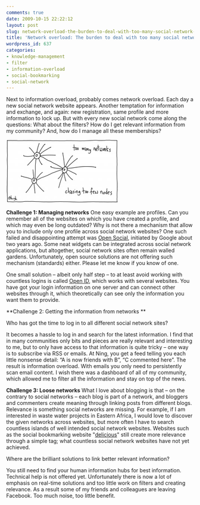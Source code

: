 ```yaml
---
comments: true
date: 2009-10-15 22:22:12
layout: post
slug: network-overload-the-burden-to-deal-with-too-many-social-network-sites
title: 'Network overload: The burden to deal with too many social network sites'
wordpress_id: 637
categories:
- knowledge-management
- filter
- information-overload
- social-bookmarking
- social-network
---
```


Next to information overload, probably comes network overload. Each day a new social network website appears. Another temptation for information and exchange, and again: new registration, same profile and more information to lock up. But with every new social network come along the questions: What about the filters? How do I get relevant information from my community? And, how do I manage all these memberships?

[![Illustration by Hugh MacLeod](/images/toomanynetworks123-300x171.jpg)](http://gapingvoid.com/)

**Challenge 1: Managing networks**
One easy example are profiles. Can you remember all of the websites on which you have created a profile, and which may even be long outdated? Why is not there a mechanism that allow you to include only one profile across social network websites? One such failed and disappointing attempt was [Open Social](http://en.wikipedia.org/wiki/OpenSocial), initiated by Google about two years ago. Some neat widgets can be integrated across social network applications, but altogether, social network sites often remain walled gardens. Unfortunately, open source solutions are not offering such mechanism (standards) either. Please let me know if you know of one.

One small solution – albeit only half step – to at least avoid working with countless logins is called [Open ID](http://en.wikipedia.org/wiki/OpenID), which works with several websites. You have got your login information on one server and can connect other websites through it, which theoretically can see only the information you want them to provide.

**Challenge 2: Getting the information from networks
**

Who has got the time to log in to all different social network sites?

It becomes a hassle to log in and search for the latest information. I find that in many communities only bits and pieces are really relevant and interesting to me, but to only have access to that information is quite tricky – one way is to subscribe via RSS or emails. At Ning, you get a feed telling you each little nonsense detail: “A is now friends with B”, “C commented here”. The result is information overload. With emails you only need to persistently scan email content. I wish there was a dashboard of all of my community, which allowed me to filter all the information and stay on top of the news.

**Challenge 3: Loose networks**
What I love about blogging is that – on the contrary to social networks – each blog is part of a network, and bloggers and commenters create meaning through linking posts from different blogs. Relevance is something social networks are missing. For example, if I am interested in waste water projects in Eastern Africa, I would love to discover the given networks across websites, but more often I have to search countless islands of well intended social network websites. Websites such as the social bookmarking website "[delicious](http://delicious.com)" still create more relevance through a simple tag; what countless social network websites have not yet achieved.

Where are the brilliant solutions to link better relevant information?

You still need to find your human information hubs for best information. Technical help is not offered yet. Unfortunately there is now a lot of emphasis on real-time solutions and too little work on filters and creating relevance. As a result some of my friends and colleagues are leaving Facebook. Too much noise, too little benefit.
